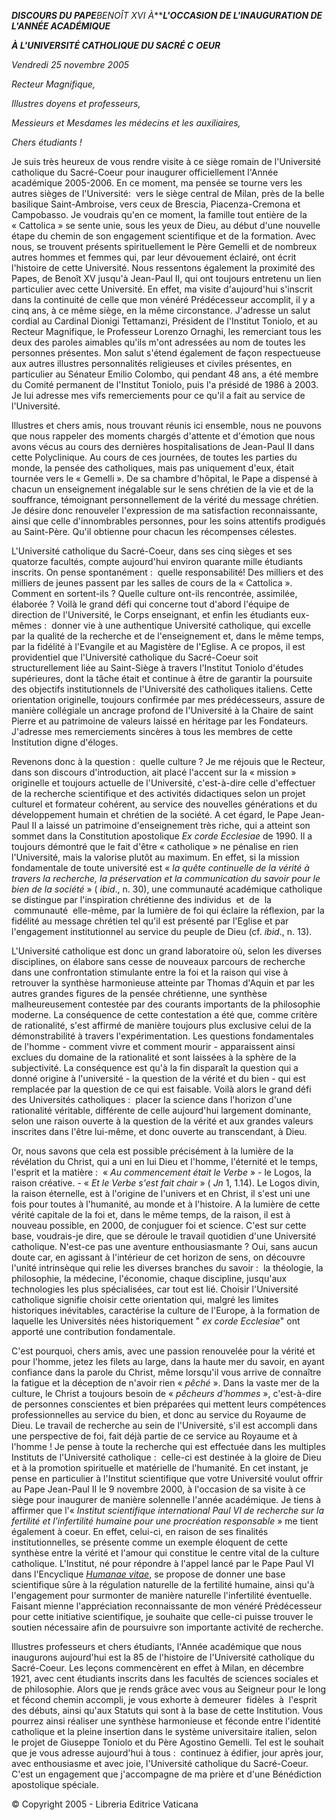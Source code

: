 ***DISCOURS DU PAPE**BENOÎT XVI* *À******L'OCCASION DE L'INAUGURATION DE L'ANNÉE ACADÉMIQUE***

***À L'UNIVERSITÉ CATHOLIQUE DU SACRÉ C*** ***OEUR***

*Vendredi 25 novembre 2005*

*Recteur Magnifique,*

*Illustres doyens et professeurs,*

*Messieurs et Mesdames les médecins et les auxiliaires,*

*Chers étudiants !*

Je suis très heureux de vous rendre visite à ce siège romain de l'Université catholique du Sacré-Coeur pour inaugurer officiellement l'Année académique 2005-2006. En ce moment, ma pensée se tourne vers les autres sièges de l'Université:  vers le siège central de Milan, près de la belle basilique Saint-Ambroise, vers ceux de Brescia, Piacenza-Cremona et Campobasso. Je voudrais qu'en ce moment, la famille tout entière de la « Cattolica » se sente unie, sous les yeux de Dieu, au début d'une nouvelle étape du chemin de son engagement scientifique et de la formation. Avec nous, se trouvent présents spirituellement le Père Gemelli et de nombreux autres hommes et femmes qui, par leur dévouement éclairé, ont écrit l'histoire de cette Université. Nous ressentons également la proximité des Papes, de Benoît XV jusqu'à Jean-Paul II, qui ont toujours entretenu un lien particulier avec cette Université. En effet, ma visite d'aujourd'hui s'inscrit dans la continuité de celle que mon vénéré Prédécesseur accomplit, il y a cinq ans, à ce même siège, en la même circonstance. J'adresse un salut cordial au Cardinal Dionigi Tettamanzi, Président de l'Institut Toniolo, et au Recteur Magnifique, le Professeur Lorenzo Ornaghi, les remerciant tous les deux des paroles aimables qu'ils m'ont adressées au nom de toutes les personnes présentes. Mon salut s'étend également de façon respectueuse aux autres illustres personnalités religieuses et civiles présentes, en particulier au Sénateur Emilio Colombo, qui pendant 48 ans, a été membre du Comité permanent de l'Institut Toniolo, puis l'a présidé de 1986 à 2003. Je lui adresse mes vifs remerciements pour ce qu'il a fait au service de l'Université.

Illustres et chers amis, nous trouvant réunis ici ensemble, nous ne pouvons que nous rappeler des moments chargés d'attente et d'émotion que nous avons vécus au cours des dernières hospitalisations de Jean-Paul II dans cette Polyclinique. Au cours de ces journées, de toutes les parties du monde, la pensée des catholiques, mais pas uniquement d'eux, était tournée vers le « Gemelli ». De sa chambre d'hôpital, le Pape a dispensé à chacun un enseignement inégalable sur le sens chrétien de la vie et de la souffrance, témoignant personnellement de la vérité du message chrétien. Je désire donc renouveler l'expression de ma satisfaction reconnaissante, ainsi que celle d'innombrables personnes, pour les soins attentifs prodigués au Saint-Père. Qu'il obtienne pour chacun les récompenses célestes.

L'Université catholique du Sacré-Coeur, dans ses cinq sièges et ses quatorze facultés, compte aujourd'hui environ quarante mille étudiants inscrits. On pense spontanément :  quelle responsabilité! Des milliers et des milliers de jeunes passent par les salles de cours de la « Cattolica ». Comment en sortent-ils ? Quelle culture ont-ils rencontrée, assimilée, élaborée ? Voilà le grand défi qui concerne tout d'abord l'équipe de direction de l'Université, le Corps enseignant, et enfin les étudiants eux-mêmes :  donner vie à une authentique Université catholique, qui excelle par la qualité de la recherche et de l'enseignement et, dans le même temps, par la fidélité à l'Evangile et au Magistère de l'Eglise. A ce propos, il est providentiel que l'Université catholique du Sacré-Coeur soit structurellement liée au Saint-Siège à travers l'Institut Toniolo d'études supérieures, dont la tâche était et continue à être de garantir la poursuite des objectifs institutionnels de l'Université des catholiques italiens. Cette orientation originelle, toujours confirmée par mes prédécesseurs, assure de manière collégiale un ancrage profond de l'Université à la Chaire de saint Pierre et au patrimoine de valeurs laissé en héritage par les Fondateurs. J'adresse mes remerciements sincères à tous les membres de cette Institution digne d'éloges.

Revenons donc à la question :  quelle culture ? Je me réjouis que le Recteur, dans son discours d'introduction, ait placé l'accent sur la « mission » originelle et toujours actuelle de l'Université, c'est-à-dire celle d'effectuer de la recherche scientifique et des activités didactiques selon un projet culturel et formateur cohérent, au service des nouvelles générations et du développement humain et chrétien de la société. A cet égard, le Pape Jean-Paul II a laissé un patrimoine d'enseignement très riche, qui a atteint son sommet dans la Constitution apostolique *Ex corde Ecclesiae* de 1990. Il a toujours démontré que le fait d'être « catholique » ne pénalise en rien l'Université, mais la valorise plutôt au maximum. En effet, si la mission fondamentale de toute université est « *la quête continuelle de la vérité à travers la recherche, la préservation et la communication du savoir pour le bien de la société* » ( *ibid*., n. 30), une communauté académique catholique se distingue par l'inspiration chrétienne des individus  et  de  la  communauté  elle-même, par la lumière de foi qui éclaire la réflexion, par la fidélité au message chrétien tel qu'il est présenté par l'Eglise et par l'engagement institutionnel au service du peuple de Dieu (cf. *ibid*., n. 13).

L'Université catholique est donc un grand laboratoire où, selon les diverses disciplines, on élabore sans cesse de nouveaux parcours de recherche dans une confrontation stimulante entre la foi et la raison qui vise à retrouver la synthèse harmonieuse atteinte par Thomas d'Aquin et par les autres grandes figures de la pensée chrétienne, une synthèse malheureusement contestée par des courants importants de la philosophie moderne. La conséquence de cette contestation a été que, comme critère de rationalité, s'est affirmé de manière toujours plus exclusive celui de la démonstrabilité à travers l'expérimentation. Les questions fondamentales de l'homme - comment vivre et comment mourir - apparaissent ainsi exclues du domaine de la rationalité et sont laissées à la sphère de la subjectivité. La conséquence est qu'à la fin disparaît la question qui a donné origine à l'université - la question de la vérité et du bien - qui est remplacée par la question de ce qui est faisable. Voilà alors le grand défi des Universités catholiques :  placer la science dans l'horizon d'une rationalité véritable, différente de celle aujourd'hui largement dominante, selon une raison ouverte à la question de la vérité et aux grandes valeurs inscrites dans l'être lui-même, et donc ouverte au transcendant, à Dieu.

Or, nous savons que cela est possible précisément à la lumière de la révélation du Christ, qui a uni en lui Dieu et l'homme, l'éternité et le temps, l'esprit et la matière :  « *Au commencement était le Verbe* » - le Logos, la raison créative. - « *Et le Verbe s'est fait chair* » ( *Jn* 1, 1.14). Le Logos divin, la raison éternelle, est à l'origine de l'univers et en Christ, il s'est uni une fois pour toutes à l'humanité, au monde et à l'histoire. A la lumière de cette vérité capitale de la foi et, dans le même temps, de la raison, il est à nouveau possible, en 2000, de conjuguer foi et science. C'est sur cette base, voudrais-je dire, que se déroule le travail quotidien d'une Université catholique. N'est-ce pas une aventure enthousiasmante ? Oui, sans aucun doute car, en agissant à l'intérieur de cet horizon de sens, on découvre l'unité intrinsèque qui relie les diverses branches du savoir :  la théologie, la philosophie, la médecine, l'économie, chaque discipline, jusqu'aux technologies les plus spécialisées, car tout est lié. Choisir l'Université catholique signifie choisir cette orientation qui, malgré les limites historiques inévitables, caractérise la culture de l'Europe, à la formation de laquelle les Universités nées historiquement " *ex corde Ecclesiae*" ont apporté une contribution fondamentale.

C'est pourquoi, chers amis, avec une passion renouvelée pour la vérité et pour l'homme, jetez les filets au large, dans la haute mer du savoir, en ayant confiance dans la parole du Christ, même lorsqu'il vous arrive de connaître la fatigue et la déception de n'avoir rien « *pêché* ». Dans la vaste mer de la culture, le Christ a toujours besoin de « *pêcheurs d'hommes* », c'est-à-dire de personnes conscientes et bien préparées qui mettent leurs compétences professionnelles au service du bien, et donc au service du Royaume de Dieu. Le travail de recherche au sein de l'Université, s'il est accompli dans une perspective de foi, fait déjà partie de ce service au Royaume et à l'homme ! Je pense à toute la recherche qui est effectuée dans les multiples Instituts de l'Université catholique :  celle-ci est destinée à la gloire de Dieu et à la promotion spirituelle et matérielle de l'humanité. En cet instant, je pense en particulier à l'Institut scientifique que votre Université voulut offrir au Pape Jean-Paul II le 9 novembre 2000, à l'occasion de sa visite à ce siège pour inaugurer de manière solennelle l'année académique. Je tiens à affirmer que l'« *Institut scientifique international Paul VI de recherche sur la fertilité et l'infertilité humaine pour une procréation responsable* » me tient également à coeur. En effet, celui-ci, en raison de ses finalités institutionnelles, se présente comme un exemple éloquent de cette synthèse entre la vérité et l'amour qui constitue le centre vital de la culture catholique. L'Institut, né pour répondre à l'appel lancé par le Pape Paul VI dans l'Encyclique *[Humanae vitae](/content/paul-vi/fr/encyclicals/documents/hf_p-vi_enc_25071968_humanae-vitae.html)*, se propose de donner une base scientifique sûre à la régulation naturelle de la fertilité humaine, ainsi qu'à l'engagement pour surmonter de manière naturelle l'infertilité éventuelle. Faisant mienne l'appréciation reconnaissante de mon vénéré Prédécesseur pour cette initiative scientifique, je souhaite que celle-ci puisse trouver le soutien nécessaire afin de poursuivre son importante activité de recherche.

Illustres professeurs et chers étudiants, l'Année académique que nous inaugurons aujourd'hui est la 85 de l'histoire de l'Université catholique du Sacré-Coeur. Les leçons commencèrent en effet à Milan, en décembre 1921, avec cent étudiants inscrits dans les facultés de sciences sociales et de philosophie. Alors que je rends grâce avec vous au Seigneur pour le long et fécond chemin accompli, je vous exhorte à demeurer  fidèles  à  l'esprit des débuts, ainsi qu'aux Statuts qui sont à la base de cette Institution. Vous pourrez ainsi réaliser une synthèse harmonieuse et féconde entre l'identité catholique et la pleine insertion dans le système universitaire italien, selon le projet de Giuseppe Toniolo et du Père Agostino Gemelli. Tel est le souhait que je vous adresse aujourd'hui à tous :  continuez à édifier, jour après jour, avec enthousiasme et avec joie, l'Université catholique du Sacré-Coeur. C'est un engagement que j'accompagne de ma prière et d'une Bénédiction apostolique spéciale.

© Copyright 2005 - Libreria Editrice Vaticana